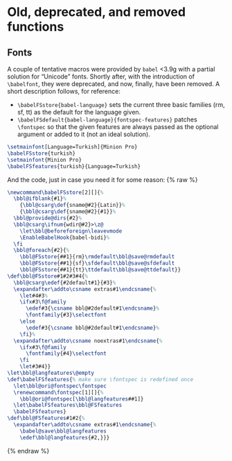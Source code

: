 # Old, deprecated, and removed functions

## Fonts

A couple of tentative macros were provided by `babel` <3.9g with a
partial solution for “Unicode” fonts. Shortly after, with the
introduction of `\babelfont`, they were deprecated, and now, finally,
have been removed. A short description follows, for reference:
* `\babelFSstore{babel-language}` sets the current three   basic families (rm, sf, tt) as the default for the language given.
* `\babelFSdefault{babel-language}{fontspec-features}` patches `\fontspec` so that the given features are always passed as   the optional argument or added to it (not an ideal solution).
```tex
\setmainfont[Language=Turkish]{Minion Pro}
\babelFSstore{turkish}
\setmainfont{Minion Pro}
\babelFSfeatures{turkish}{Language=Turkish}
```
And the code, just in case you need it for some reason:
{% raw %}
```tex
\newcommand\babelFSstore[2][]{%
  \bbl@ifblank{#1}%
    {\bbl@csarg\def{sname@#2}{Latin}}%
    {\bbl@csarg\def{sname@#2}{#1}}%
  \bbl@provide@dirs{#2}%
  \bbl@csarg\ifnum{wdir@#2}>\z@
    \let\bbl@beforeforeign\leavevmode
    \EnableBabelHook{babel-bidi}%
  \fi
  \bbl@foreach{#2}{%
    \bbl@FSstore{##1}{rm}\rmdefault\bbl@save@rmdefault
    \bbl@FSstore{##1}{sf}\sfdefault\bbl@save@sfdefault
    \bbl@FSstore{##1}{tt}\ttdefault\bbl@save@ttdefault}}
\def\bbl@FSstore#1#2#3#4{%
  \bbl@csarg\edef{#2default#1}{#3}%
  \expandafter\addto\csname extras#1\endcsname{%
    \let#4#3%
    \ifx#3\f@family
      \edef#3{\csname bbl@#2default#1\endcsname}%
      \fontfamily{#3}\selectfont
    \else
      \edef#3{\csname bbl@#2default#1\endcsname}%
    \fi}%
  \expandafter\addto\csname noextras#1\endcsname{%
    \ifx#3\f@family
      \fontfamily{#4}\selectfont
    \fi
    \let#3#4}}
\let\bbl@langfeatures\@empty
\def\babelFSfeatures{% make sure \fontspec is redefined once
  \let\bbl@ori@fontspec\fontspec
  \renewcommand\fontspec[1][]{%
    \bbl@ori@fontspec[\bbl@langfeatures##1]}
  \let\babelFSfeatures\bbl@FSfeatures
  \babelFSfeatures}
\def\bbl@FSfeatures#1#2{%
  \expandafter\addto\csname extras#1\endcsname{%
    \babel@save\bbl@langfeatures
    \edef\bbl@langfeatures{#2,}}}
```
{% endraw %}



